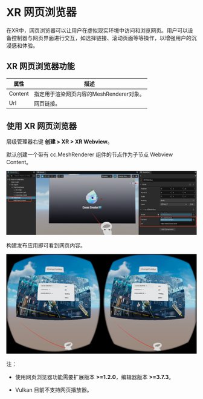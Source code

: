 # XR 网页浏览器

在XR中，网页浏览器可以让用户在虚拟现实环境中访问和浏览网页。用户可以设备控制器与网页界面进行交互，如选择链接、滚动页面等等操作，以增强用户的沉浸感和体验。

## XR 网页浏览器功能

| 属性    | 描述                                     |
| ------- | ---------------------------------------- |
| Content | 指定用于渲染网页内容的MeshRenderer对象。 |
| Url     | 网页链接。                               |

## 使用 XR 网页浏览器

层级管理器右键 **创建 > XR > XR Webview**。

默认创建一个带有 cc.MeshRenderer 组件的节点作为子节点 Webview Content。

![](xr-webview/create-webview.png)

构建发布应用即可看到网页内容。

![](xr-webview/web-effect.png)

注：

- 使用网页浏览器功能需要扩展版本 **>=1.2.0**，编辑器版本 **>=3.7.3**。

- Vulkan 目前不支持网页播放器。